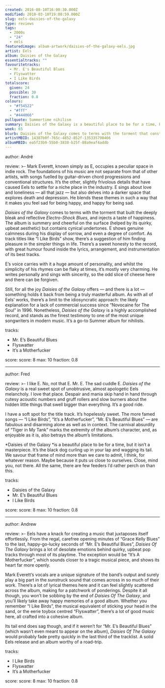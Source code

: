 ```yaml
---
created: 2016-08-10T16:00:30.000Z
modified: 2018-03-10T19:08:59.000Z
slug: eels-daisies-of-the-galaxy
type: reviews
tags:
  - 2000s
  - "24"
  - eels
featuredimage: album-artwork/daisies-of-the-galaxy-eels.jpg
artist: Eels
album: Daisies of the Galaxy
essentialtracks: ""
favouritetracks:
  - Mr. E's Beautiful Blues
  - Flyswatter
  - I Like Birds
totalscore:
  given: 24
  possible: 30
  fraction: 0.8
colours:
  - "#f54522"
  - "#fff"
  - "#444066"
pullquote: Summertime nihilism
summary: Daisies of the Galaxy is a beautiful place to be for a time, but it isn’t a masterpiece. It’s the black dog curling up in your lap and wagging its tail. We savour that frame of mind more than we care to admit, I think.
week: 65
blurb: Daisies of the Galaxy comes to terms with the torment that constructed the deeply bleak and reflective Electro-Shock Blues, and injects a taste of happiness.
artistMBID: 14387b0f-765c-4852-852f-135335790466
albumMBID: ea5f23b9-55b0-3838-b25f-88a9eaf4addb
---
```

author: André

review: >-
  Mark Everett, known simply as E, occupies a peculiar space in indie rock. The foundations of his music are not separate from that of other artists, with songs fuelled by guitar-driven chord progressions and conventional structures. It’s the other, slightly frivolous details that have caused Eels to settle for a niche place in the industry. E sings about love and loneliness — all that jazz — but also delves into a darker space that explores death and depression. He blends these themes in such a way that it makes you feel sad for being happy, and happy for being sad. 
  
  *Daisies of the Galaxy* comes to terms with the torment that built the deeply bleak and reflective *Electro-Shock Blues*, and injects a taste of happiness. The album is summery and cheerful on the surface (helped by its quirky, upbeat aesthetic) but contains cynical undertones. E shows genuine calmness during his display of sorrow, and even a degree of comfort. As track titles like “I Like Birds” show, there’s a suggestion of him finding pleasure in the simpler things in life. There’s a sweet honesty to the record, with great humour found inside the lyrics, arrangement, and instrumentation of its best tracks. 
  
  E’s voice carries with it a huge amount of personality, and whilst the simplicity of his rhymes can be flaky at times, it’s mostly very charming. He writes personally and sings with sincerity, so the odd slice of cheese here and there can be forgiven. 
  
  Still, for all the joy *Daisies of the Galaxy* offers — and there is a lot — something holds it back from being a truly masterful album. As with all of Eels’ works, there’s a limit to the idiosyncratic approach: the likely explanation for a lack of commercial success since “Novocaine for The Soul” in 1996. Nonetheless, *Daisies of the Galaxy* is a highly accomplished record, and stands as the finest testimony to one of the most unique songwriters in modern music. It’s a go-to Summer album for nihilists.

tracks:
  - Mr. E’s Beautiful Blues
  - ­Flyswatter
  - ­It’s a Motherfucker

score:
  score: 8
  max: 10
  fraction: 0.8

---
author: Fred

review: >-
  I like E. No, not that E. Mr. E. The sad cuddle E. *Daisies of the Galaxy* is a real sweet spot of unobtrusive, almost apologetic Eels melancholy. I love that place. Despair and mania skip hand in hand through cutesy acoustic numbers and gruff rollers and slow burners about the hidden little things that swell bigger than everything. It’s a good ride. 
  
  I have a soft spot for the title track. It’s hopelessly sweet. The more famed songs — “I Like Birds”, “It’s a Motherfucker”, “Mr. E’s Beautiful Blues” — are fabulous and disarming alone as well as in context. The carnival absurdity of “Tiger in My Tank” marks the extremity of the album’s character, and, as enjoyable as it is, also betrays the album’s limitations. 
  
  *Daisies of the Galaxy *is a beautiful place to be for a time, but it isn’t a masterpiece. It’s the black dog curling up in your lap and wagging its tail. We savour that frame of mind more than we care to admit, I think, for whatever reason. Maybe because it puts us close to ourselves. Close, mind you, not there. All the same, there are few feeders I’d rather perch on than this.

tracks:
  - Daisies of the Galaxy
  - ­Mr. E’s Beautiful Blues
  - ­I Like Birds

score:
  score: 8
  max: 10
  fraction: 0.8

---
author: Andrew

review: >-
  Eels have a knack for creating a music that juxtaposes itself effortlessly. From the regal, carefree opening minutes of “Grace Kelly Blues” to the last, happy-go-lucky seconds of “Mr. E’s Beautiful Blues”, *Daisies Of The Galaxy* brings a lot of desolate emotions behind quirky, upbeat pop tracks through most of its playtime. The exception would be “It’s A Motherfucker”, which sounds closer to a tragic musical piece, and shows its heart far more openly. 
  
  Mark Everett’s vocals are a unique signature of the band’s output and surely play a big part in the sunstruck sound that comes across in so much of their work. There’s a lot of lyrical themes here and it can feel slightly scattered across the album, making for a patchwork of ponderings. Despite it all though, you won’t be sobbing by the end of *Daisies Of The Galaxy*, and you’ll likely take away happy memories of a good album. Whether you remember “I Like Birds”, the musical equivalent of sticking your head in the sand, or the eerie toybox centred “Flyswatter”, there’s a lot of good music here, all crafted into a cohesive album. 
  
  Its tail end does sag though, and if it weren’t for “Mr. E’s Beautiful Blues” (which wasn’t even meant to appear on the album), *Daisies Of The Galaxy* would probably fade pretty quickly in the last third of the tracklist. A solid Eels release and an album worthy of a road-trip.

tracks:
  - I Like Birds
  - ­Flyswatter
  - ­It’s a Motherfucker
  
score:
  score: 8
  max: 10
  fraction: 0.8
